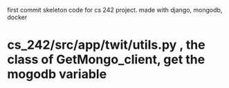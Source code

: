 first commit
skeleton code for cs 242 project. made with django, mongodb, docker
# cs_242/src/app/twit/utils.py , the class of GetMongo_client, get the mogodb variable
